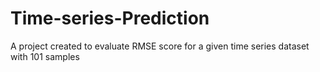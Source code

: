# Time-series-Prediction
A project created to evaluate RMSE score for a given time series dataset with 101 samples
